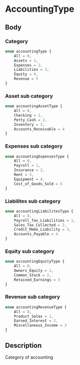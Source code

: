 # AccountingType

## Body

### Category

```typescript
enum accountingType {
    All = 0,
    Assets = 1, 
    Expenses = 2, 
    Liabilities = 3, 
    Equity = 4, 
    Revenue = 5
}
```

### Asset sub category

```typescript
enum accountingAssetType {
    All = 0, 
    Checking = 1, 
    Petty_Cash = 2, 
    Inventory = 3, 
    Accounts_Receivable = 4
}
```

### Expenses sub category

```typescript
enum accountingExpensesType {
    All = 0, 
    Payroll = 1, 
    Insurance = 2, 
    Rent = 3, 
    Equipment = 4, 
    Cost_of_Goods_Sold = 5
}
```

### Liabilites sub category

```typescript
enum accountingLiabilitesType {
    All = 0, 
    Payroll_Tax_Liabilities = 1, 
    Sales_Tax_Collected = 2, 
    Credit_Memo_Liability = 3, 
    Accounts_Payable = 4
}
```

### Equity sub category

```typescript
enum accountingEquityType {
    All = 0, 
    Owners_Equity = 1, 
    Common_Stock = 2, 
    Retained_Earnings = 3
}
```

### Revenue sub category

```typescript
enum accountingRevenueType {
    All = 0, 
    Product_Sales = 1, 
    Earned_Interest = 2, 
    Miscellaneous_Income = 3 
}
```

## Description

Category of accounting